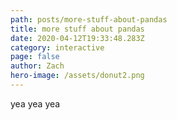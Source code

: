 ```yaml
---
path: posts/more-stuff-about-pandas
title: more stuff about pandas
date: 2020-04-12T19:33:48.283Z
category: interactive
page: false
author: Zach
hero-image: /assets/donut2.png
---
```

yea yea yea